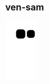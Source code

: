 # ven-sam

![](https://raw.githubusercontent.com/ven-sam/ven-sam/main/assets/github-contribution-grid-snake.svg)
